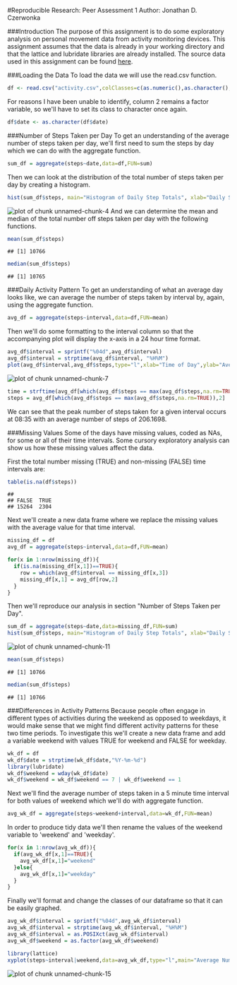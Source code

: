 #Reproducible Research: Peer Assessment 1
Author: Jonathan D. Czerwonka

###Introduction
The purpose of this assignment is to do some exploratory analysis on personal movement data from activity monitoring devices.  This assignment assumes that the data is already in your working directory and that the lattice and lubridate libraries are already installed.  The source data used in this assignment can be found [here](https://d396qusza40orc.cloudfront.net/repdata%2Fdata%2Factivity.zip).

###Loading the Data
To load the data we will use the read.csv function.

```r
df <- read.csv("activity.csv",colClasses=c(as.numeric(),as.character(),as.numeric()))
```

For reasons I have been unable to identify, column 2 remains a factor variable, so we'll have to set its class to character once again.

```r
df$date <- as.character(df$date)
```



###Number of Steps Taken per Day
To get an understanding of the average number of steps taken per day, we'll first need to sum the steps by day which we can do with the aggregate function.

```r
sum_df = aggregate(steps~date,data=df,FUN=sum)
```
Then we can look at the distribution of the total number of steps taken per day by creating a histogram.

```r
hist(sum_df$steps, main="Histogram of Daily Step Totals", xlab="Daily Step Totals",breaks=10)
```

![plot of chunk unnamed-chunk-4](figure/unnamed-chunk-4.png) 
And we can determine the mean and median of the total number off steps taken per day with the following functions.

```r
mean(sum_df$steps)
```

```
## [1] 10766
```

```r
median(sum_df$steps)
```

```
## [1] 10765
```



###Daily Activity Pattern
To get an understanding of what an average day looks like, we can average the number of steps taken by interval by, again, using the aggregate function.

```r
avg_df = aggregate(steps~interval,data=df,FUN=mean)
```
Then we'll do some formatting to the interval column so that the accompanying plot will display the x-axis in a 24 hour time format.

```r
avg_df$interval = sprintf("%04d",avg_df$interval)
avg_df$interval = strptime(avg_df$interval, "%H%M")
plot(avg_df$interval,avg_df$steps,type="l",xlab="Time of Day",ylab="Average Number of Steps",main="Average Number of Steps For 5 Minute Time Intervals")
```

![plot of chunk unnamed-chunk-7](figure/unnamed-chunk-7.png) 



```r
time = strftime(avg_df[which(avg_df$steps == max(avg_df$steps,na.rm=TRUE)),1],format="%H:%M")
steps = avg_df[which(avg_df$steps == max(avg_df$steps,na.rm=TRUE)),2]
```
We can see that the peak number of steps taken for a given interval occurs at 08:35 with an average number of steps of 206.1698.



###Missing Values
Some of the days have missing values, coded as NAs, for some or all of their time intervals.  Some cursory exploratory analysis can show us how these missing values affect the data.

First the total number missing (TRUE) and non-missing (FALSE) time intervals are:

```r
table(is.na(df$steps))
```

```
## 
## FALSE  TRUE 
## 15264  2304
```

Next we'll create a new data frame where we replace the missing values with the average value for that time interval.


```r
missing_df = df
avg_df = aggregate(steps~interval,data=df,FUN=mean)

for(x in 1:nrow(missing_df)){
  if(is.na(missing_df[x,1])==TRUE){
    row = which(avg_df$interval == missing_df[x,3])
    missing_df[x,1] = avg_df[row,2]
  }
}
```

Then we'll reproduce our analysis in section "Number of Steps Taken per Day".


```r
sum_df = aggregate(steps~date,data=missing_df,FUN=sum)
hist(sum_df$steps, main="Histogram of Daily Step Totals", xlab="Daily Step Totals",breaks=10)
```

![plot of chunk unnamed-chunk-11](figure/unnamed-chunk-11.png) 

```r
mean(sum_df$steps)
```

```
## [1] 10766
```

```r
median(sum_df$steps)
```

```
## [1] 10766
```



###Differences in Activity Patterns
Because people often engage in different types of activities during the weekend as opposed to weekdays, it would make sense that we might find different activity patterns for these two time periods.  To investigate this we'll create a new data frame and add a  variable weekend with values TRUE for weekend and FALSE for weekday.  


```r
wk_df = df
wk_df$date = strptime(wk_df$date,"%Y-%m-%d")
library(lubridate)
wk_df$weekend = wday(wk_df$date)
wk_df$weekend = wk_df$weekend == 7 | wk_df$weekend == 1
```

Next we'll find the average number of steps taken in a 5 minute time interval for both values of weekend which we'll do with aggregate function.

```r
avg_wk_df = aggregate(steps~weekend+interval,data=wk_df,FUN=mean)
```

In order to produce tidy data we'll then rename the values of the weekend variable to 'weekend' and 'weekday'.


```r
for(x in 1:nrow(avg_wk_df)){
  if(avg_wk_df[x,1]==TRUE){
    avg_wk_df[x,1]="weekend"
  }else{
    avg_wk_df[x,1]="weekday"
  }
}
```

Finally we'll format and change the classes of our dataframe so that it can be easily graphed.


```r
avg_wk_df$interval = sprintf("%04d",avg_wk_df$interval)
avg_wk_df$interval = strptime(avg_wk_df$interval, "%H%M")
avg_wk_df$interval = as.POSIXct(avg_wk_df$interval)
avg_wk_df$weekend = as.factor(avg_wk_df$weekend)

library(lattice)
xyplot(steps~interval|weekend,data=avg_wk_df,type="l",main="Average Number of Steps for 5 Minute Time Intervals",xlab="Time of Day",ylab="Average Number of Steps", scales=list(x=list(format = "%H:%M")))
```

![plot of chunk unnamed-chunk-15](figure/unnamed-chunk-15.png) 
